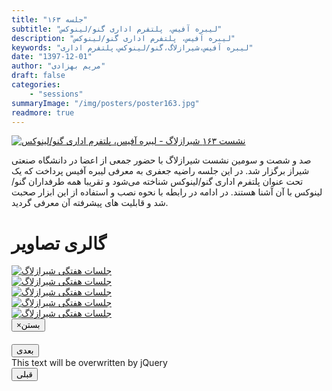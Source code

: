 ```yaml
---
title: "جلسه ۱۶۳"
subtitle: "لیبره آفیس، پلتفرم اداری گنو/لینوکس"
description: "لیبره آفیس، پلتفرم اداری گنو/لینوکس"
keywords: "لیبره آفیس،شیرازلاگ،گنو/لینوکس،پلتفرم اداری"
date: "1397-12-01"
author: "مریم بهزادی"
draft: false
categories:
    - "sessions"
summaryImage: "/img/posters/poster163.jpg"
readmore: true
---
```

[![نشست ۱۶۳ شیرازلاگ - لیبره آفیس، پلتفرم اداری گنو/لینوکس](../../img/posters/poster163.jpg)](../../img/poster163.jpg)

صد و شصت و سومین نشست شیرازلاگ با حضور جمعی از اعضا در دانشگاه صنعتی شیراز برگزار شد. در این جلسه راضیه جعفری به معرفی لیبره آفیس پرداخت که یک تحت عنوان پلتفرم اداری گنو/لینوکس شناخته می‌شود و تقریبا همه طرفداران گنو/لینوکس با آن آشنا هستند. در ادامه در رابطه با نحوه نصب و استفاده از این ابزار صحبت شد و قابلیت های پیشرفته آن معرفی گردید. 

<div class="row">
    <div class="col-lg-12">
        <h1 class="page-header">گالری تصاویر</h1>    
            <div class="col-lg-4 col-md-4 col-xs-6 thumb">
            <a class="thumbnail" href="#" data-image-id="" data-toggle="modal" data-title="نشست هفتگی شیرازلاگ با حضور جمعی از دوستان" data-caption="" data-image="../../img/IMG_20190406_075958.jpg" data-target="#image-gallery">
              <img class="img-responsive" src="../../img/IMG_20190406_075958.jpg"
              alt="جلسات هفتگی شیرازلاگ">
            </a>
        </div>
            <div class="col-lg-4 col-md-4 col-xs-6 thumb">
            <a class="thumbnail" href="#" data-image-id="" data-toggle="modal" data-title="نشست هفتگی شیرازلاگ با حضور جمعی از دوستان" data-caption="" data-image="../../img/IMG_20190406_080000.jpg" data-target="#image-gallery">
                <img class="img-responsive" src="../../img/IMG_20190406_080000.jpg"
                alt="جلسات هفتگی شیرازلاگ">
            </a>
        </div>
            <div class="col-lg-4 col-md-4 col-xs-6 thumb">
            <a class="thumbnail" href="#" data-image-id="" data-toggle="modal" data-title="نشست هفتگی شیرازلاگ با حضور جمعی از دوستان" data-caption="" data-image="../../img/IMG_20190406_080004.jpg" data-target="#image-gallery">
                <img class="img-responsive" src="../../img/IMG_20190406_080004.jpg"
                alt="جلسات هفتگی شیرازلاگ">
            </a>
    </div>
     <div class="col-lg-4 col-md-4 col-xs-6 thumb">
            <a class="thumbnail" href="#" data-image-id="" data-toggle="modal" data-title="نشست هفتگی شیرازلاگ با حضور جمعی از دوستان" data-caption="" data-image="../../img/IMG_20190406_080007.jpg" data-target="#image-gallery">
                <img class="img-responsive" src="../../img/IMG_20190406_080007.jpg"
                alt="جلسات هفتگی شیرازلاگ">
            </a>
    </div>
     <div class="col-lg-4 col-md-4 col-xs-6 thumb">
            <a class="thumbnail" href="#" data-image-id="" data-toggle="modal" data-title="نشست هفتگی شیرازلاگ با حضور جمعی از دوستان" data-caption="" data-image="../../img/IMG_20190406_080010.jpg" data-target="#image-gallery">
                <img class="img-responsive" src="../../img/IMG_20190406_080010.jpg"
                alt="جلسات هفتگی شیرازلاگ">
            </a>
 </div>
<div class="modal fade" id="image-gallery" tabindex="-1" role="dialog" aria-
 aria-labelledby="myModalLabel" aria-hidden="true">
    <div class="modal-dialog">
        <div class="modal-content">
            <div class="modal-header">
                <button type="button" class="close" data-dismiss="modal"><span aria-hidden="true">×</span><span class="sr-only">بستن</span></button>
                <h4 class="modal-title" id="image-gallery-title"></h4>
            </div>
            <div class="modal-body">
                <img id="image-gallery-image" class="img-responsive" src="">
            </div>
            <div class="modal-footer">
                <div class="col-md-2">
                    <button type="button" class="btn btn-primary" id="show-previous-image">بعدی</button>
                </div>
                <div class="col-md-8 text-justify" id="image-gallery-caption">
                    This text will be overwritten by jQuery
                </div>
                <div class="col-md-2">
                    <button type="button" id="show-next-image" class="btn btn-default">قبلی</button>
                </div>
            </div>
        </div>
    </div>
</div>
